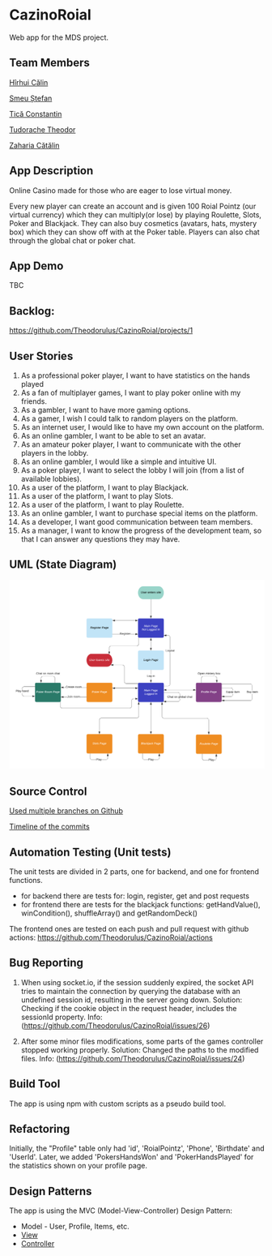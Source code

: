 # CazinoRoial
Web app for the MDS project.

## Team Members

[Hîrhui Călin](https://github.com/cul1n)

[Smeu Ștefan](https://github.com/MrNiceGuy090)

[Tică Constantin](https://github.com/costi-tica)

[Tudorache Theodor](https://github.com/Theodorulus)

[Zaharia Cătălin](https://github.com/Catalin-Zaharia)

## App Description

Online Casino made for those who are eager to lose virtual money.

Every new player can create an account and is given 100 Roial Pointz (our virtual currency) which they can multiply(or lose) by playing Roulette, Slots, Poker and Blackjack. They can also buy cosmetics (avatars, hats, mystery box) which they can show off with at the Poker table. Players can also chat through the global chat or poker chat.

## App Demo

TBC

## Backlog: 

https://github.com/Theodorulus/CazinoRoial/projects/1

## User Stories
1. As a professional poker player, I want to have statistics on the hands played
2. As a fan of multiplayer games, I want to play poker online with my friends.
3. As a gambler, I want to have more gaming options. 
4. As a gamer, I wish I could talk to random players on the platform.
5. As an internet user, I would like to have my own account on the platform.
6. As an online gambler, I want to be able to set an avatar.
7. As an amateur poker player, I want to communicate with the other players in the lobby.
8. As an online gambler, I would like a simple and intuitive UI.
9. As a poker player, I want to select the lobby I will join (from a list of available lobbies).
10. As a user of the platform, I want to play Blackjack.
11. As a user of the platform, I want to play Slots.
12. As a user of the platform, I want to play Roulette.
13. As an online gambler, I want to purchase special items on the platform.
14. As a developer, I want good communication between team members.
15. As a manager, I want to know the progress of the development team, so that I can answer any questions they may have.

## UML (State Diagram)

<img src="./public/img/Cazino_Roial_UML.png">

## Source Control

[Used multiple branches on Github](https://github.com/Theodorulus/CazinoRoial/branches)

[Timeline of the commits](https://github.com/Theodorulus/CazinoRoial/network)

## Automation Testing (Unit tests)

The unit tests are divided in 2 parts, one for backend, and one for frontend functions.
  - for backend there are tests for: login, register, get and post requests
  - for frontend there are tests for the blackjack functions: getHandValue(), winCondition(), shuffleArray() and getRandomDeck()

The frontend ones are tested on each push and pull request with github actions: https://github.com/Theodorulus/CazinoRoial/actions

## Bug Reporting

1. When using socket.io, if the session suddenly expired, the socket API tries to maintain the connection by querying the database with an undefined session id, resulting in the server going down. Solution: Checking if the cookie object in the request header, includes the sessionId property. Info: (https://github.com/Theodorulus/CazinoRoial/issues/26)

2. After some minor files modifications, some parts of the games controller stopped working properly. Solution: Changed the paths to the modified files. Info: (https://github.com/Theodorulus/CazinoRoial/issues/24)

## Build Tool

The app is using npm with custom scripts as a pseudo build tool.

## Refactoring

Initially, the "Profile" table only had 'id', 'RoialPointz', 'Phone', 'Birthdate' and 'UserId'. Later, we added 'PokersHandsWon' and 'PokerHandsPlayed' for the statistics shown on your profile page.

## Design Patterns

The app is using the MVC (Model-View-Controller) Design Pattern:
  - Model - User, Profile, Items, etc.
  - [View](https://github.com/Theodorulus/CazinoRoial/tree/main/public/views)
  - [Controller](https://github.com/Theodorulus/CazinoRoial/tree/main/src/controllers)

